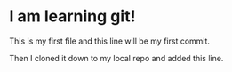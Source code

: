 # I am learning git!

This is my first file and this line will be my first commit.

Then I cloned it down to my local repo and added this line.


